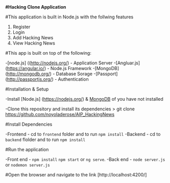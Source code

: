 <b>
#Hacking Clone Application
</b>

#This application is built in Node.js with the follwing features

1. Register
2. Login
3. Add Hacking News
4. View Hacking News


#This app is built on top of the following:

-[node.js] ((http://nodejs.org/) - Application Server
-[Angluar.js] (https://angular.io/) - Node.js Framework
-[MongoDB] (http://mongodb.org/) - Database Sorage
-[Passport] (http://passportjs.org/) - Authentication


#Installation & Setup

-Install [Node.js] (https://nodejs.org/) & [MongoDB](https://www.mongodb.org/) of you have not installed

-Clone this repository and install its dependencies
    > git clone https://github.com/noyoladerose/AIP_HackingNews

	
#Install Dependencies

-Frontend - cd to `frontend` folder and to run `npm install`
-Backend - cd to `backend` flolder and to run `npm install`  


#Run the application

-Front end - `npm install`  `npm start` or `ng serve`.
-Back end - `node server.js` or `nodemon server.js`


#Open the browser and navigate to the link [http://localhost:4200/]








